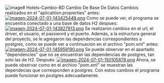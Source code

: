 ![image](https://github.com/AlfMosquera/Hotels-Cambio-BD/assets/170210714/4ff15edf-0b62-442d-8323-1dd3766c5575)# Hotels-Cambio-BD
Cambio De Base De Datos 
Cambios realizados en el "aplicattion.propierties"
antes:
[![imagen-2024-07-01-143425448.png](https://i.postimg.cc/RhwwHF5g/imagen-2024-07-01-143425448.png)](https://postimg.cc/zHXLmqfh)
Como se puede ver, el programa se encuentra conectado a una base de datos H2
despues:
[![imagen-2024-07-01-143827913.png](https://i.postimg.cc/Vkh5z82v/imagen-2024-07-01-143827913.png)](https://postimg.cc/tsh9zLqG)
Se realizaron cambios en el url, el driver, el usuario, el password y el puerto.
Además, a la estructura general del proyecto, se le agregaron las dependencias correspondientes a postgres, como se puede ver a continuación en el archivo "pom.xml"
antes:
[![imagen-2024-07-01-145959190.png](https://i.postimg.cc/Zq1cBXvK/imagen-2024-07-01-145959190.png)](https://postimg.cc/R3Lf2sTj)
Se puede observar en el apartado "dependencies" que no se encuentran las dependencias de postgres, tan solo las de H2.
Después:
[![imagen-2024-07-01-150105878.png](https://i.postimg.cc/3NZCqRSd/imagen-2024-07-01-150105878.png)](https://postimg.cc/hQfdzSqB)
Ahora, se puede observar como en el archivo "pom.xml" se muestran las dependecias que corresponden a postgres.
Con estos cambios el programa puede funcionar en postgres adecuadamente.

